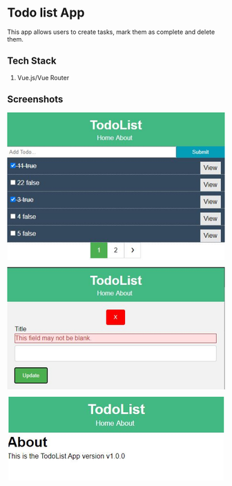 # Todo list App

This app allows users to create tasks, mark them as complete and delete them.

## Tech Stack

1. Vue.js/Vue Router

## Screenshots

<p align="center">
  <img src="screenshots/app.JPG" alt="Index Page">
</p>

<p align="center">
  <img src="screenshots/detail.JPG" alt="Detail Page">
</p>

<p align="center">
  <img src="screenshots/about.JPG" alt="About Page">
</p>
